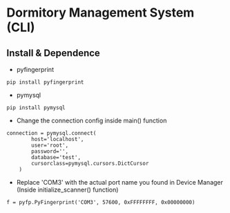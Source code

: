 Dormitory Management System (CLI)
===

## Install & Dependence
- pyfingerprint
```
pip install pyfingerprint
```
- pymysql
```
pip install pymysql
```
- Change the connection config inside main() function
```
connection = pymysql.connect(
        host='localhost',
        user='root',
        password='',
        database='test',
        cursorclass=pymysql.cursors.DictCursor
    )
```
- Replace 'COM3' with the actual port name you found in Device Manager (Inside initialize_scanner() function)
```
f = pyfp.PyFingerprint('COM3', 57600, 0xFFFFFFFF, 0x00000000)
```